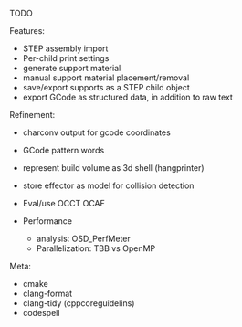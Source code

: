 TODO

Features:
- STEP assembly import
 - Per-child print settings
- generate support material
- manual support material placement/removal
- save/export supports as a STEP child object
- export GCode as structured data, in addition to raw text

Refinement:
- charconv output for gcode coordinates

- GCode pattern words
- represent build volume as 3d shell (hangprinter)
- store effector as model for collision detection
- Eval/use OCCT OCAF
- Performance
  - analysis: OSD_PerfMeter
  - Parallelization: TBB vs OpenMP

Meta:
- cmake
 - clang-format
 - clang-tidy (cppcoreguidelins)
 - codespell
